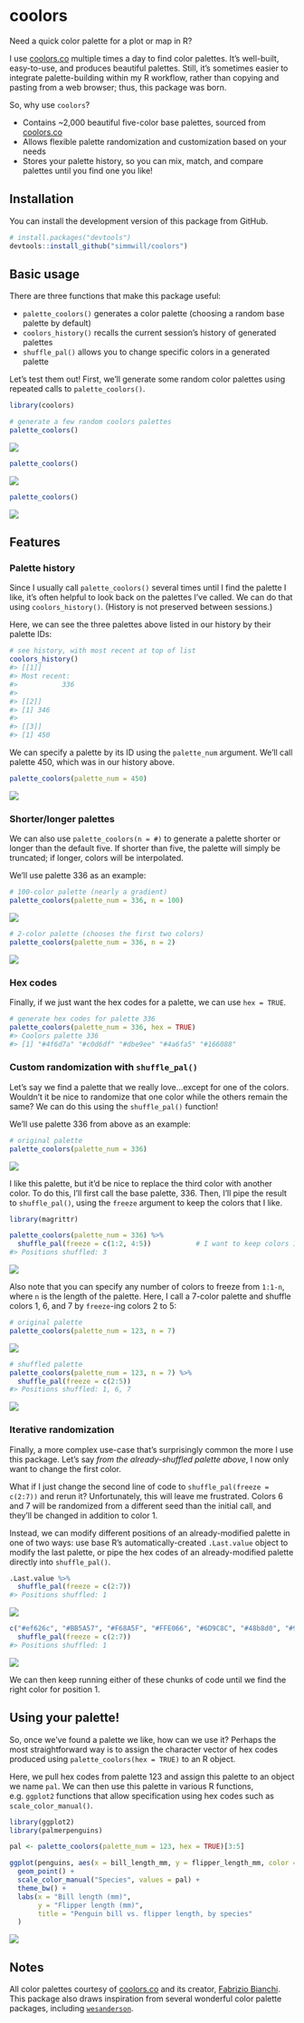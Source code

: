 
# coolors

Need a quick color palette for a plot or map in R?

<!-- **<span style="color: #f3c98b;">c</span><span style="color: #7a93ac;">o</span><span style="color: #3f6634;">l</span><span style="color: #dc9e82;">o</span><span style="color: #c16e70;">r</span>** -->

<!-- 462255 -->

<!-- f25f5c -->

<!-- ddb967 -->

<!-- 247ba0 -->

<!-- 70c1b3 -->

I use [coolors.co](https://coolors.co) multiple times a day to find
color palettes. It’s well-built, easy-to-use, and produces beautiful
palettes. Still, it’s sometimes easier to integrate palette-building
within my R workflow, rather than copying and pasting from a web
browser; thus, this package was born.

<!-- With how often I was visiting the site and exporting hex codes, I finally got around to writing this package mirroring some of the site's functionality.  -->

So, why use `coolors`?

  - Contains \~2,000 beautiful five-color base palettes, sourced from
    [coolors.co](https://coolors.co)
  - Allows flexible palette randomization and customization based on
    your needs
  - Stores your palette history, so you can mix, match, and compare
    palettes until you find one you like\!

## Installation

You can install the development version of this package from GitHub.

``` r
# install.packages("devtools")
devtools::install_github("simmwill/coolors")
```

## Basic usage

There are three functions that make this package useful:

  - `palette_coolors()` generates a color palette (choosing a random
    base palette by default)
  - `coolors_history()` recalls the current session’s history of
    generated palettes
  - `shuffle_pal()` allows you to change specific colors in a generated
    palette

Let’s test them out\! First, we’ll generate some random color palettes
using repeated calls to `palette_coolors()`.

``` r
library(coolors)

# generate a few random coolors palettes
palette_coolors()
```

![](man/figures/README-palette_coolors-1.png)<!-- -->

``` r
palette_coolors()
```

![](man/figures/README-palette_coolors-2.png)<!-- -->

``` r
palette_coolors()
```

![](man/figures/README-palette_coolors-3.png)<!-- -->

## Features

### Palette history

Since I usually call `palette_coolors()` several times until I find the
palette I like, it’s often helpful to look back on the palettes I’ve
called. We can do that using `coolors_history()`. (History is not
preserved between sessions.)

Here, we can see the three palettes above listed in our history by their
palette IDs:

``` r
# see history, with most recent at top of list
coolors_history()
#> [[1]]
#> Most recent:  
#>           336 
#> 
#> [[2]]
#> [1] 346
#> 
#> [[3]]
#> [1] 450
```

We can specify a palette by its ID using the `palette_num` argument.
We’ll call palette 450, which was in our history above.

``` r
palette_coolors(palette_num = 450)
```

![](man/figures/README-specific_palette-1.png)<!-- -->

### Shorter/longer palettes

We can also use `palette_coolors(n = #)` to generate a palette shorter
or longer than the default five. If shorter than five, the palette will
simply be truncated; if longer, colors will be interpolated.

We’ll use palette 336 as an example:

``` r
# 100-color palette (nearly a gradient)
palette_coolors(palette_num = 336, n = 100)
```

![](man/figures/README-example2-1.png)<!-- -->

``` r
# 2-color palette (chooses the first two colors)
palette_coolors(palette_num = 336, n = 2)
```

![](man/figures/README-example2-2.png)<!-- -->

### Hex codes

Finally, if we just want the hex codes for a palette, we can use `hex =
TRUE`.

``` r
# generate hex codes for palette 336
palette_coolors(palette_num = 336, hex = TRUE)
#> Coolors palette 336
#> [1] "#4f6d7a" "#c0d6df" "#dbe9ee" "#4a6fa5" "#166088"
```

### Custom randomization with `shuffle_pal()`

Let’s say we find a palette that we really love…except for one of the
colors. Wouldn’t it be nice to randomize that one color while the others
remain the same? We can do this using the `shuffle_pal()` function\!

We’ll use palette 336 from above as an example:

``` r
# original palette
palette_coolors(palette_num = 336)
```

![](man/figures/README-orig_pal-1.png)<!-- -->

I like this palette, but it’d be nice to replace the third color with
another color. To do this, I’ll first call the base palette, 336. Then,
I’ll pipe the result to `shuffle_pal()`, using the `freeze` argument to
keep the colors that I like.

``` r
library(magrittr)

palette_coolors(palette_num = 336) %>% 
  shuffle_pal(freeze = c(1:2, 4:5))           # I want to keep colors 1, 2, 4, 5
#> Positions shuffled: 3
```

![](man/figures/README-shuffle_pal-1.png)<!-- -->

Also note that you can specify any number of colors to freeze from
`1:1-n`, where `n` is the length of the palette. Here, I call a 7-color
palette and shuffle colors 1, 6, and 7 by `freeze`-ing colors 2 to 5:

``` r
# original palette
palette_coolors(palette_num = 123, n = 7)
```

![](man/figures/README-shuffle_pal2-1.png)<!-- -->

``` r
# shuffled palette
palette_coolors(palette_num = 123, n = 7) %>% 
  shuffle_pal(freeze = c(2:5))
#> Positions shuffled: 1, 6, 7
```

![](man/figures/README-shuffle_pal3-1.png)<!-- -->

### Iterative randomization

Finally, a more complex use-case that’s surprisingly common the more I
use this package. Let’s say *from the already-shuffled palette above*, I
now only want to change the first color.

What if I just change the second line of code to `shuffle_pal(freeze =
c(2:7))` and rerun it? Unfortunately, this will leave me frustrated.
Colors 6 and 7 will be randomized from a different seed than the initial
call, and they’ll be changed in addition to color 1.

<!-- # ```{r, fig.height=1} -->

<!-- # palette_coolors(palette_num = 123, n = 7) %>%  -->

<!-- #   shuffle_pal(freeze = c(2:7)) -->

<!-- # ``` -->

Instead, we can modify different positions of an already-modified
palette in one of two ways: use base R’s automatically-created
`.Last.value` object to modify the last palette, or pipe the hex codes
of an already-modified palette directly into `shuffle_pal()`.

``` r
.Last.value %>% 
  shuffle_pal(freeze = c(2:7))
#> Positions shuffled: 1
```

![](man/figures/README-unnamed-chunk-5-1.png)<!-- -->

``` r
c("#ef626c", "#BB5A57", "#F68A5F", "#FFE066", "#6D9C8C", "#48b8d0", "#9eb3c2") %>% 
  shuffle_pal(freeze = c(2:7))
#> Positions shuffled: 1
```

![](man/figures/README-unnamed-chunk-6-1.png)<!-- -->

We can then keep running either of these chunks of code until we find
the right color for position 1.

## Using your palette\!

So, once we’ve found a palette we like, how can we use it? Perhaps the
most straightforward way is to assign the character vector of hex codes
produced using `palette_coolors(hex = TRUE)` to an R object.

Here, we pull hex codes from palette 123 and assign this palette to an
object we name `pal`. We can then use this palette in various R
functions, e.g. `ggplot2` functions that allow specification using hex
codes such as `scale_color_manual()`.

``` r
library(ggplot2)
library(palmerpenguins)

pal <- palette_coolors(palette_num = 123, hex = TRUE)[3:5]

ggplot(penguins, aes(x = bill_length_mm, y = flipper_length_mm, color = species)) + 
  geom_point() + 
  scale_color_manual("Species", values = pal) +
  theme_bw() +
  labs(x = "Bill length (mm)",
       y = "Flipper length (mm)",
       title = "Penguin bill vs. flipper length, by species"
  )
```

![](man/figures/README-penguinsplot-1.png)<!-- -->

## Notes

All color palettes courtesy of [coolors.co](https://coolors.co) and its
creator, [Fabrizio Bianchi](http://fabrizio.io/). This package also
draws inspiration from several wonderful color palette packages,
including [`wesanderson`](https://github.com/karthik/wesanderson).
